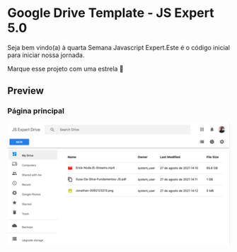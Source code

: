 # Google Drive Template -  JS Expert 5.0


Seja bem vindo(a) à quarta Semana Javascript Expert.Este é o código inicial para iniciar nossa jornada.

Marque esse projeto com uma estrela 🌟

## Preview
### Página principal
![](./demo.png)